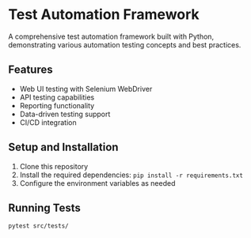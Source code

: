 # Test Automation Framework

A comprehensive test automation framework built with Python, demonstrating various automation testing concepts and best practices.

## Features

- Web UI testing with Selenium WebDriver
- API testing capabilities
- Reporting functionality
- Data-driven testing support
- CI/CD integration

## Setup and Installation

1. Clone this repository
2. Install the required dependencies: `pip install -r requirements.txt`
3. Configure the environment variables as needed

## Running Tests

```bash
pytest src/tests/